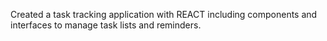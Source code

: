 Created a task tracking application with REACT including components and interfaces to manage task lists and reminders.
